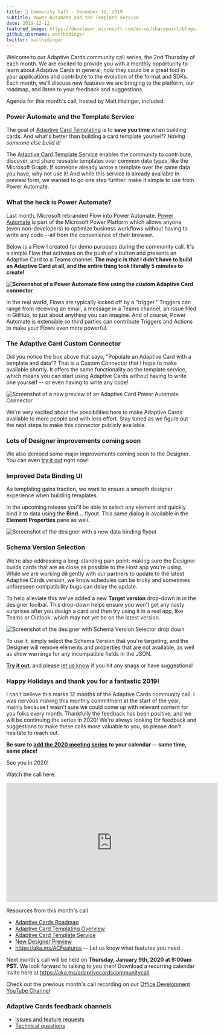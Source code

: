 ```yaml
---
title: 📣 Community Call - December 12, 2019
subtitle: Power Automate and the Template Service
date: 2019-12-12
featured_image: https://developer.microsoft.com/en-us/sharepoint/blogs/wp-content/uploads/2019/12/Image-adaptive-card.png
github_username: matthidinger
twitter: matthidinger
---
```


Welcome to our Adaptive Cards community call series, the 2nd Thursday of each month. We are excited to provide you with a monthly opportunity to learn about Adaptive Cards in general, how they could be a great tool in your applications and contribute to the evolution of the format and SDKs. Each month, we'll discuss new features we are bringing to the platform, our roadmap, and listen to your feedback and suggestions.

Agenda for this month's call, hosted by Matt Hidinger, included:

### Power Automate and the Template Service

The goal of [Adaptive Card Templating](https://docs.microsoft.com/en-us/adaptive-cards/templating/) is to **save you time** when building cards. And what's better than building a card template yourself? *Having someone else build it!*

The [Adaptive Card Template Service](https://docs.microsoft.com/en-us/adaptive-cards/templating/service) enables the community to contribute, discover, and share reusable templates over common data types, like the Microsoft Graph. If someone already wrote a template over the same data you have, why not use it! And while this service is already available in preview form, we wanted to go one step further: make it simple to use from Power Automate.

### What the heck is Power Automate?

Last month, Microsoft rebranded Flow into Power Automate. [Power Automate](https://flow.microsoft.com/en-us/) is part of the Microsoft Power Platform which allows anyone (even non-developers) to optimize business workflows without having to write any code --<wbr> all from the convenience of their browser.

Below is a Flow I created for demo purposes during the community call. It's a simple Flow that activates on the push of a button and presents an Adaptive Card to a Teams channel. **The magic is that I didn't have to build an Adaptive Card at all, and the entire thing took literally 5 minutes to create!**

**![Screenshot of a Power Automate flow using the custom Adaptive Card connector](https://developer.microsoft.com/en-us/sharepoint/blogs/wp-content/uploads/2019/12/Image-adaptive-card.png)**

In the real world, Flows are typically kicked off by a "trigger." Triggers can range from receiving an email, a message in a Teams channel, an issue filed in GitHub, to just about anything you can imagine. And of course, Power Automate is extensible so third parties can contribute Triggers and Actions to make your Flows even more powerful.

### The Adaptive Card Custom Connector

Did you notice the box above that says, "Populate an Adaptive Card with a template and data"? That is a Custom Connector that I hope to make available shortly. It offers the same functionality as the template service, which means you can start using Adaptive Cards without having to write one yourself --<wbr> or even having to write any code!

![Screenshot of a new preview of an Adaptive Card Power Automate Connector](https://developer.microsoft.com/en-us/sharepoint/blogs/wp-content/uploads/2019/12/Adaptive-cards-2-917x1024.png)

We're very excited about the possibilities here to make Adaptive Cards available to more people and with less effort. Stay tuned as we figure out the next steps to make this connector publicly available.

### Lots of Designer improvements coming soon

We also demoed some major improvements coming soon to the Designer. You can even [try it out](https://adaptivecardsci.z5.web.core.windows.net/pr/3508/designer/?preview=1) right now!

### Improved Data Binding UI

As templating gains traction, we want to ensure a smooth designer experience when building templates.

In the upcoming release you'll be able to select any element and quickly bind it to data using the **Bind...** flyout. This same dialog is available in the **Element Properties** pane as well.

![Screenshot of the designer with a new data binding flyout ](https://developer.microsoft.com/en-us/sharepoint/blogs/wp-content/uploads/2019/12/Adaptive-cards-3.png)

### Schema Version Selection

We're also addressing a long-standing pain point: making sure the Designer builds cards that are as close as possible to the Host app you're using. While we are working diligently with our partners to update to the latest Adaptive Cards version, we know schedules can be tricky and sometimes unforeseen compatibility bugs can delay the update.

To help alleviate this we've added a new **Target version** drop-down in in the designer toolbar. This drop-down helps ensure you won't get any nasty surprises after you design a card and then try using it in a real app, like Teams or Outlook, which may not yet be on the latest version.

![Screenshot of the designer with Schema Version Selector drop down](https://developer.microsoft.com/en-us/sharepoint/blogs/wp-content/uploads/2019/12/Adaptive-cards-4.png)

To use it, simply select the Schema Version that you're targeting, and the Designer will remove elements and properties that are not available, as well as show warnings for any incompatible fields in the JSON.

[**Try it out**](https://adaptivecardsci.z5.web.core.windows.net/pr/3508/designer/?preview=1), and please [let us know](https://github.com/Microsoft/AdaptiveCards/issues/new?title=%5BDesigner%5D%20%5BYour%20feedback%20title%20here%5D&body=%5BYour%20detailed%20feedback%20here%5D) if you hit any snags or have suggestions!

### **Happy Holidays and thank you for a fantastic 2019!**

I can't believe this marks 12 months of the Adaptive Cards community call. I was nervous making this monthly commitment at the start of the year, mainly because I wasn't sure we could come up with relevant content for you folks every month. Thankfully the feedback has been positive, and we will be continuing the series in 2020! We're always looking for feedback and suggestions to make these calls more valuable to you, so please don't hesitate to reach out.

**Be sure to** [**add the 2020 meeting series**](https://aka.ms/adaptivecardscommunitycall) **to your calendar --<wbr> same time, same place!**

See you in 2020!

Watch the call here.

<iframe width="560" title="Community Call December 2019 video" height="315" allowfullscreen="allowfullscreen" allow="accelerometer; autoplay; encrypted-media; gyroscope; picture-in-picture" frameborder="0" src="https://www.youtube.com/embed/B9d354AY_GA"></iframe>

Resources from this month's call

-   [Adaptive Cards Roadmap](https://aka.ms/ACRoadmap)
-   [Adaptive Card Templating Overview](https://docs.microsoft.com/en-us/adaptive-cards/templating/)
-   [Adaptive Card Template Service](https://docs.microsoft.com/en-us/adaptive-cards/templating/service)
-   [New Designer Preview](https://adaptivecardsci.z5.web.core.windows.net/pr/3508/designer/?preview=1)
-   <https://aka.ms/ACFeatures> -- Let us know what features you need

Next month's call will be held on **Thursday, January 9th, 2020 at 9:00am PST.** We look forward to talking to you then! Download a recurring calendar invite here at <https://aka.ms/adaptivecardscommunitycall>.

Check out the previous month's call recording on our [Office Development YouTube Channel](https://na01.safelinks.protection.outlook.com/?url=https%3A%2F%2Fwww.youtube.com%2Fchannel%2FUCV_6HOhwxYLXAGd-JOqKPoQ&data=04%7C01%7Cv-chargr%40microsoft.com%7Cbaeead6e3a844690785d08d56d9e6864%7Cee3303d7fb734b0c8589bcd847f1c277%7C1%7C0%7C636535449508737676%7CUnknown%7CTWFpbGZsb3d8eyJWIjoiMC4wLjAwMDAiLCJQIjoiV2luMzIiLCJBTiI6Ik1haWwifQ%3D%3D%7C-2&sdata=emAMNFO82YoWjc2hnXShDlBPRR3jOPxAAfJLTKozgYk%3D&reserved=0)

### Adaptive Cards feedback channels

-   [Issues and feature requests](https://github.com/Microsoft/AdaptiveCards/issues)
-   [Technical questions](https://stackoverflow.com/questions/tagged/adaptive-cards)